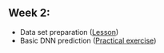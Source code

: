 
## Week 2:
 - Data set preparation ([Lesson](https://github.com/Kochurovskyi/Deep_Neural_Network_Projects/blob/main/Courses%20(COURSERA)/9.%20Sequences%2C%20Time%20Series%20and%20Prediction/week2/S%2BP_Week_2_Lesson_1.ipynb))
 - Basic DNN prediction ([Practical exercise](https://github.com/Kochurovskyi/Deep_Neural_Network_Projects/blob/main/Courses%20(COURSERA)/9.%20Sequences%2C%20Time%20Series%20and%20Prediction/week2/S%2BP_Week_2_Exercise_Question.ipynb))

